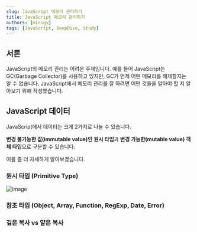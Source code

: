 ```yaml
---
slug: JavaScript 메모리 관리하기
title: JavaScript 메모리 관리하기
authors: [minsgy]
tags: [JavaScript, DeepDive, Study]
---
```


## 서론

JavaScript의 메모리 관리는 어려운 주제입니다. 예를 들어 JavaScript는 GC(Garbage Collector)를 사용하고 있지만, GC가 언제 어떤 메모리를 해제할지는 알 수 없습니다. JavaScript에서 메모리 관리를 잘 하려면 어떤 것들을 알아야 할 지 알아보기 위해 작성했습니다.

## JavaScript 데이터

JavaScript에서 데이터는 크게 2가지로 나눌 수 있습니다.

**변경 불가능한 값(immutable value)인 원시 타입**과 **변경 가능한(mutable value) 객체 타입**으로 구분할 수 있습니다.

이를 좀 더 자세하게 알아보겠습니다. 

### 원시 타입 (Primitive Type)

![image](https://user-images.githubusercontent.com/60251579/190897442-875ae942-8993-41f0-b4f5-c73a3b2e16a3.png)

### 참조 타입 (Object, Array, Function, RegExp, Date, Error)

### 깊은 복사 vs 얕은 복사

##
